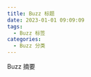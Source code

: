 ```yaml
---
title: Buzz 标题
date: 2023-01-01 09:09:09
tags:
  - Buzz 标签
categories:
  - Buzz 分类
---
```


Buzz 摘要

<!--more-->
